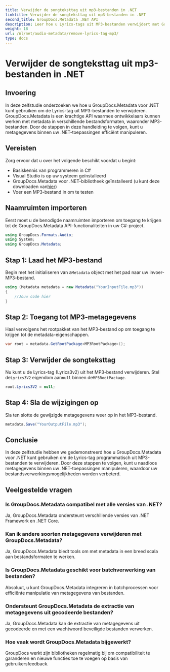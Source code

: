 ```yaml
---
title: Verwijder de songteksttag uit mp3-bestanden in .NET
linktitle: Verwijder de songteksttag uit mp3-bestanden in .NET
second_title: GroupDocs.Metadata .NET API
description: Leer hoe u Lyrics-tags uit MP3-bestanden verwijdert met GroupDocs.Metadata voor .NET. Volg onze stapsgewijze handleiding voor efficiënte manipulatie van metagegevens.
weight: 18
url: /nl/net/audio-metadata/remove-lyrics-tag-mp3/
type: docs
---
```

# Verwijder de songteksttag uit mp3-bestanden in .NET

## Invoering
In deze zelfstudie onderzoeken we hoe u GroupDocs.Metadata voor .NET kunt gebruiken om de Lyrics-tag uit MP3-bestanden te verwijderen. GroupDocs.Metadata is een krachtige API waarmee ontwikkelaars kunnen werken met metadata in verschillende bestandsformaten, waaronder MP3-bestanden. Door de stappen in deze handleiding te volgen, kunt u metagegevens binnen uw .NET-toepassingen efficiënt manipuleren.
## Vereisten
Zorg ervoor dat u over het volgende beschikt voordat u begint:
- Basiskennis van programmeren in C#
- Visual Studio is op uw systeem geïnstalleerd
-  GroupDocs.Metadata voor .NET-bibliotheek geïnstalleerd (u kunt deze downloaden van[hier](https://releases.groupdocs.com/metadata/net/))
- Voer een MP3-bestand in om te testen

## Naamruimten importeren
Eerst moet u de benodigde naamruimten importeren om toegang te krijgen tot de GroupDocs.Metadata API-functionaliteiten in uw C#-project.
```csharp
using GroupDocs.Formats.Audio;
using System;
using GroupDocs.Metadata;
```
## Stap 1: Laad het MP3-bestand
 Begin met het initialiseren van a`Metadata` object met het pad naar uw invoer-MP3-bestand.
```csharp
using (Metadata metadata = new Metadata("YourInputFile.mp3"))
{
    //Jouw code hier
}
```
## Stap 2: Toegang tot MP3-metagegevens
Haal vervolgens het rootpakket van het MP3-bestand op om toegang te krijgen tot de metadata-eigenschappen.
```csharp
var root = metadata.GetRootPackage<MP3RootPackage>();
```
## Stap 3: Verwijder de songteksttag
 Nu kunt u de Lyrics-tag (Lyrics3v2) uit het MP3-bestand verwijderen. Stel de`Lyrics3V2` eigendom aan`null` binnen de`MP3RootPackage`.
```csharp
root.Lyrics3V2 = null;
```
## Stap 4: Sla de wijzigingen op
Sla ten slotte de gewijzigde metagegevens weer op in het MP3-bestand.
```csharp
metadata.Save("YourOutputFile.mp3");
```

## Conclusie
In deze zelfstudie hebben we gedemonstreerd hoe u GroupDocs.Metadata voor .NET kunt gebruiken om de Lyrics-tag programmatisch uit MP3-bestanden te verwijderen. Door deze stappen te volgen, kunt u naadloos metagegevens binnen uw .NET-toepassingen manipuleren, waardoor uw bestandsverwerkingsmogelijkheden worden verbeterd.

## Veelgestelde vragen
### Is GroupDocs.Metadata compatibel met alle versies van .NET?
Ja, GroupDocs.Metadata ondersteunt verschillende versies van .NET Framework en .NET Core.
### Kan ik andere soorten metagegevens verwijderen met GroupDocs.Metadata?
Ja, GroupDocs.Metadata biedt tools om met metadata in een breed scala aan bestandsformaten te werken.
### Is GroupDocs.Metadata geschikt voor batchverwerking van bestanden?
Absoluut, u kunt GroupDocs.Metadata integreren in batchprocessen voor efficiënte manipulatie van metagegevens van bestanden.
### Ondersteunt GroupDocs.Metadata de extractie van metagegevens uit gecodeerde bestanden?
Ja, GroupDocs.Metadata kan de extractie van metagegevens uit gecodeerde en met een wachtwoord beveiligde bestanden verwerken.
### Hoe vaak wordt GroupDocs.Metadata bijgewerkt?
GroupDocs werkt zijn bibliotheken regelmatig bij om compatibiliteit te garanderen en nieuwe functies toe te voegen op basis van gebruikersfeedback.